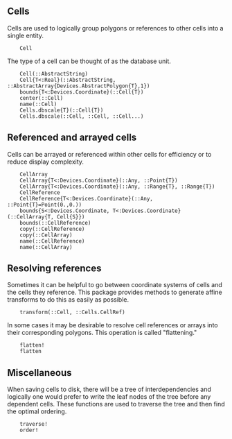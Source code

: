 ## Cells

Cells are used to logically group polygons or references to other cells
into a single entity.

```@docs
    Cell
```

The type of a cell can be thought of as the database unit.

```@docs
    Cell(::AbstractString)
    Cell{T<:Real}(::AbstractString, ::AbstractArray{Devices.AbstractPolygon{T},1})
    bounds{T<:Devices.Coordinate}(::Cell{T})
    center(::Cell)
    name(::Cell)
    Cells.dbscale{T}(::Cell{T})
    Cells.dbscale(::Cell, ::Cell, ::Cell...)
```
## Referenced and arrayed cells

Cells can be arrayed or referenced within other cells for efficiency or to reduce
display complexity.

```@docs
    CellArray
    CellArray{T<:Devices.Coordinate}(::Any, ::Point{T})
    CellArray{T<:Devices.Coordinate}(::Any, ::Range{T}, ::Range{T})
    CellReference
    CellReference{T<:Devices.Coordinate}(::Any, ::Point{T}=Point(0.,0.))
    bounds{S<:Devices.Coordinate, T<:Devices.Coordinate}(::CellArray{T, Cell{S}})
    bounds(::CellReference)
    copy(::CellReference)
    copy(::CellArray)
    name(::CellReference)
    name(::CellArray)
```
## Resolving references

Sometimes it can be helpful to go between coordinate systems of cells and the
cells they reference. This package provides methods to generate affine transforms
to do this as easily as possible.

```@docs
    transform(::Cell, ::Cells.CellRef)
```

In some cases it may be desirable to resolve cell references or arrays into their
corresponding polygons. This operation is called "flattening."
```@docs
    flatten!
    flatten
```

## Miscellaneous

When saving cells to disk, there will be a tree of interdependencies and logically
one would prefer to write the leaf nodes of the tree before any dependent cells.
These functions are used to traverse the tree and then find the optimal ordering.
```@docs
    traverse!
    order!
```
